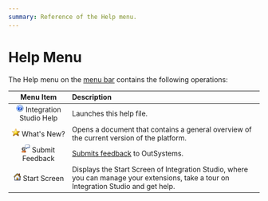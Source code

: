 ```yaml
---
summary: Reference of the Help menu.
---
```


# Help Menu

The Help menu on the [menu bar](<../../workspace.md>) contains the following operations:

Menu Item | Description
:--------:|:-----------
![](images/help.gif) Integration Studio Help | Launches this help file.
![](images/whats-new.gif) What's New? | Opens a document that contains a general overview of the current version of the platform.
![](images/submit-feedback.gif) Submit Feedback | [Submits feedback](<submit-feedback.md>) to OutSystems.
![](images/home.gif) Start Screen | Displays the Start Screen of Integration Studio, where you can manage your extensions, take a tour on Integration Studio and get help.
